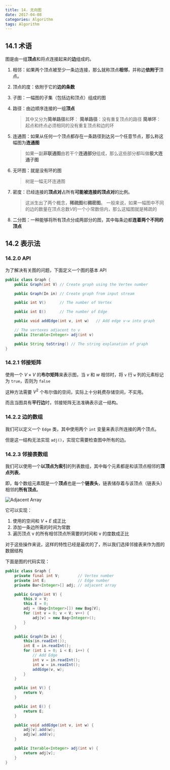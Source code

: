 ```yaml
---
title: 14. 无向图
date: 2017-04-08
categories: Algorithm
tags: Algorithm
---
```


## 14.1 术语

图是由一组**顶点**和将点连接起来的**边**组成的。

1. 相邻：如果两个顶点被至少一条边连接，那么就称顶点**相邻**，并称边**依附于**顶点。
2. 顶点的度：依附于它的**边的条数**
3. 子图：一幅图的子集（包括边和顶点）组成的图
4. 路径：由边顺序连接的一组**顶点**

    > 其中又分为**简单路径**和**环**：
    **简单路径**：没有重复顶点的路径
    **简单环**：起点和终点必须相同的没有重复顶点和边的环

5. 连通图：如果从任何一个顶点都存在一条路径到达另一个任意节点，那么称这幅图为**连通图**

    > 如果一副**非联通图**由若干个**连通部分**组成，那么这些部分都叫做**极大连通子图**

6. 无环图：就是没有环的图

    > 树是一幅无环连通图

7. 密度：已经连接的**顶点对**占所有**可能被连接的顶点对**的比例。

    > 这派生出了两个概念，**稀疏图**和**稠密图**。
    一般来说，如果一幅图中不同的边的数量在顶点总数$V$的一个小常数倍内，那么这幅图就是稀疏的

8. 二分图：一种能够将所有顶点分成两部分的图，其中每条边都**连着两个不同的顶点**

## 14.2 表示法

### 14.2.0 API

为了解决有关图的问题，下面定义一个图的基本 API

```java
public class Graph {
    public Graph(int V) // Create graph using the Vertex number

    public Graph(In in) // Create graph from input stream

    public int V()      // The number of Vertex

    public int E()      // The number of Edge

    public void addEdge(int v, int w)   // Add edge v-w into graph

    // The vertexes adjacent to v
    public Iterable<Integer> adj(int v)

    public String toString() // The string explanation of graph
}
```

### 14.2.1 邻接矩阵

使用一个 $V \times V$ 的**布尔矩阵**来表示图，当 $v$ 和 $w$ 相邻时，将 `v` 行 `w` 列的元素标记为 `true`，否则为 `false`

这种方法需要 $V^2$ 个布尔值的空间，实际上十分耗费存储空间，不实用。

而且当图具有**平行边**时，邻接矩阵无法准确表示这一结构。

### 14.2.2 边的数组

我们可以定义一个 `Edge` 类，其中使用两个 `int` 变量来表示所连接的两个顶点。

但是这一结构无法实现 `adj()`，实现它需要检查图中所有的边。

### 14.2.3 邻接表数组

我们可以使用一个**以顶点为索引**的列表数组，其中每个元素都是和该顶点相邻的**顶点列表**。

即，每个数组元素既是一个**顶点**也是一个**链表头**，链表储存着与该顶点（链表头）相邻的**所有顶点**。

![Adjacent Array](http://algs4.cs.princeton.edu/41graph/images/adjacency-lists.png)

它可以实现：

1. 使用的空间和 $V + E$ 成正比
2. 添加一条边所需的时间为常数
3. 遍历顶点 v 的所有相邻顶点所需要的时间和 v 的度数成正比

对于这些操作来说，这样的特性已经是最优的了，所以我们选择邻接表来作为图的数据结构

下面是图的代码实现：

```java
public class Graph {
    private final int V;        // Vertex number
    private int E;              // Edge number
    private Bar<Integer>[] adj; // adjacent array

    public Graph(int V) {
        this.V = V;
        this.E = 0;
        adj = (Bag<Integer>[]) new Bag[V];
        for (int v = 0; v < V; v++) {
            adj[v] = new Bag<Integer>();
        }
    }

    public Graph(In in) {
        this(in.readInt());
        int E = in.readInt();
        for (int i = 0; i < E; i++) {
            // Add Edge
            int v = in.readInt();
            int w = in.readInt();
            addEdge(v, w);
        }
    }

    public int V() {
        return V;
    }

    public int E() {
        return E;
    }

    public void addEdge(int v, int w) {
        adj[v].add(w);
        adj[w].add(v);
    }

    public Iterable<Integer> adj(int v) {
        return adj[v];
    }
}
```
